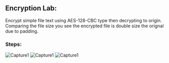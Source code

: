 ## Encryption Lab:

Encrypt simple file text using AES-128-CBC type then decrypting to origin.
Comparing the file size you see the encrypted file is double size the orignal due to padding.

### Steps:

![Capture1](https://github.com/user-attachments/assets/7b48f3ca-ef83-4424-a069-2f04fd8f88a6)
![Capture1](https://github.com/user-attachments/assets/f35a193c-9ac5-469c-990b-a8b8f1e34d77)
![Capture1](https://github.com/user-attachments/assets/a42ca853-1d17-42b9-a4ed-a8c7f5414957)


